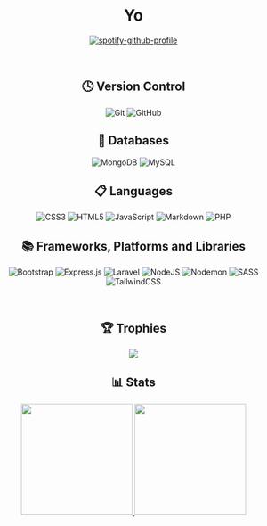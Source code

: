 <h1 align="center">Yo</h1>

<div align="center">

[![spotify-github-profile](https://spotify-github-profile.vercel.app/api/view?uid=twizle2&cover_image=true&theme=novatorem&show_offline=false&background_color=121212&interchange=true&bar_color=53b14f&bar_color_cover=false)](https://github.com/kittinan/spotify-github-profile)

</div>

&nbsp;
&nbsp;
&nbsp;
&nbsp;

<h2 align="center">🕓 Version Control</h2>

<div align="center">
  
![Git](https://img.shields.io/badge/git-%23F05033.svg?style=for-the-badge&logo=git&logoColor=white)
![GitHub](https://img.shields.io/badge/github-%23121011.svg?style=for-the-badge&logo=github&logoColor=white)

</div>

<h2 align="center">💾 Databases</h2>

<div align="center">

![MongoDB](https://img.shields.io/badge/MongoDB-%234ea94b.svg?style=for-the-badge&logo=mongodb&logoColor=white)
![MySQL](https://img.shields.io/badge/mysql-%2300f.svg?style=for-the-badge&logo=mysql&logoColor=white)

</div>

<h2 align="center">📋 Languages</h2>

<div align="center">

![CSS3](https://img.shields.io/badge/css3-%231572B6.svg?style=for-the-badge&logo=css3&logoColor=white)
![HTML5](https://img.shields.io/badge/html5-%23E34F26.svg?style=for-the-badge&logo=html5&logoColor=white)
![JavaScript](https://img.shields.io/badge/javascript-%23323330.svg?style=for-the-badge&logo=javascript&logoColor=%23F7DF1E)
![Markdown](https://img.shields.io/badge/markdown-%23000000.svg?style=for-the-badge&logo=markdown&logoColor=white)
![PHP](https://img.shields.io/badge/php-%23777BB4.svg?style=for-the-badge&logo=php&logoColor=white)

</div>

<h2 align="center">📚 Frameworks, Platforms and Libraries</h2>

<div align="center">
  
![Bootstrap](https://img.shields.io/badge/bootstrap-%238511FA.svg?style=for-the-badge&logo=bootstrap&logoColor=white)
![Express.js](https://img.shields.io/badge/express.js-%23404d59.svg?style=for-the-badge&logo=express&logoColor=%2361DAFB)
![Laravel](https://img.shields.io/badge/laravel-%23FF2D20.svg?style=for-the-badge&logo=laravel&logoColor=white)
![NodeJS](https://img.shields.io/badge/node.js-6DA55F?style=for-the-badge&logo=node.js&logoColor=white)
![Nodemon](https://img.shields.io/badge/NODEMON-%23323330.svg?style=for-the-badge&logo=nodemon&logoColor=%BBDEAD)
![SASS](https://img.shields.io/badge/SASS-hotpink.svg?style=for-the-badge&logo=SASS&logoColor=white)
![TailwindCSS](https://img.shields.io/badge/tailwindcss-%2338B2AC.svg?style=for-the-badge&logo=tailwind-css&logoColor=white)

</div>

&nbsp;
&nbsp;
&nbsp;
&nbsp;

<h2 align="center">🏆 Trophies</h2>

<p align="center">
  <a href="https://github.com/pbandjib/github-profile-trophy">
    <img src="https://github-profile-trophy-sigma-three.vercel.app/?username=pbandjib&theme=radical&row=1&column=7" />
  </a>
</p>

<h2 align="center">📊 Stats</h2>

<p align="center">
  <a href="https://github.com/pbandjib/github-readme-stats">
    <img height="200" src="https://github-readme-stats-lcj4.vercel.app/api?username=pbandjib&show_icons=true&theme=radical" />
  </a>
  <a href="https://github.com/pbandjib/github-readme-stats">
    <img height="200" src="https://github-readme-stats-lcj4.vercel.app/api/top-langs/?username=pbandjib&layout=donut&theme=radical" />
  </a>
</p>
